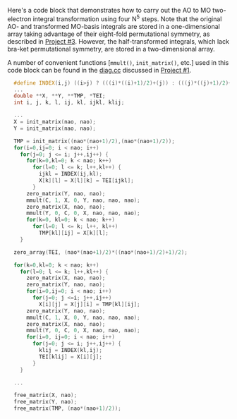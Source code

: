 Here's a code block that demonstrates how to carry out the AO to MO two-electron integral transformation using four N<sup>5</sup> steps.  Note that the original AO- and transformed MO-basis integrals are stored in a one-dimensional array taking advantage of their eight-fold permutational symmetry, as described in [Project #3](../../Project%2303).  However, the half-transformed integrals, which lack bra-ket permutational symmetry, are stored in a two-dimensional array.

A number of convenient functions [`mmult()`, `init_matrix()`, etc.] used in this code block can be found in the [diag.cc](http://sirius.chem.vt.edu/~crawdad/programming/diag.cc) discussed in [Project #1](../Project%2301).

```c++
  #define INDEX(i,j) ((i>j) ? (((i)*((i)+1)/2)+(j)) : (((j)*((j)+1)/2)+(i)))
  ...
  double **X, **Y, **TMP, *TEI;
  int i, j, k, l, ij, kl, ijkl, klij;

  ...
  X = init_matrix(nao, nao);
  Y = init_matrix(nao, nao);

  TMP = init_matrix((nao*(nao+1)/2),(nao*(nao+1)/2));
  for(i=0,ij=0; i < nao; i++)
    for(j=0; j <= i; j++,ij++) {
      for(k=0,kl=0; k < nao; k++)
        for(l=0; l <= k; l++,kl++) {
          ijkl = INDEX(ij,kl);
          X[k][l] = X[l][k] = TEI[ijkl];
        }
      zero_matrix(Y, nao, nao);
      mmult(C, 1, X, 0, Y, nao, nao, nao);
      zero_matrix(X, nao, nao);
      mmult(Y, 0, C, 0, X, nao, nao, nao);
      for(k=0, kl=0; k < nao; k++)
        for(l=0; l <= k; l++, kl++)
          TMP[kl][ij] = X[k][l];
    }

  zero_array(TEI, (nao*(nao+1)/2)*((nao*(nao+1)/2)+1)/2);

  for(k=0,kl=0; k < nao; k++)
    for(l=0; l <= k; l++,kl++) {
      zero_matrix(X, nao, nao);
      zero_matrix(Y, nao, nao);
      for(i=0,ij=0; i < nao; i++)
        for(j=0; j <=i; j++,ij++)
          X[i][j] = X[j][i] = TMP[kl][ij];
      zero_matrix(Y, nao, nao);
      mmult(C, 1, X, 0, Y, nao, nao, nao);
      zero_matrix(X, nao, nao);
      mmult(Y, 0, C, 0, X, nao, nao, nao);
      for(i=0, ij=0; i < nao; i++)
        for(j=0; j <= i; j++,ij++) {
          klij = INDEX(kl,ij);
          TEI[klij] = X[i][j];
        }
    }

  ...

  free_matrix(X, nao);
  free_matrix(Y, nao);
  free_matrix(TMP, (nao*(nao+1)/2));

```

